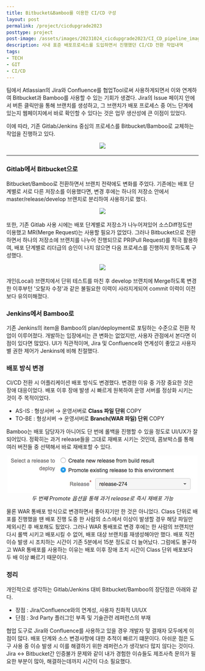```yaml
---
title: Bitbucket&Bamboo를 이용한 CI/CD 구성
layout: post
permalink: /project/cicdupgrade2023
posttype: project
post-image: /assets/images/20231024_cicdupgrade2023/CI_CD_pipeline_image_front.png
description: 사내 표준 배포프로세스를 도입하면서 진행했던 CI/CD 전환 작업내역
tags:
- TECH
- GIT
- CI/CD
---
```


팀에서 Atlassian의 Jira와 Confluence를 협업Tool로써 사용하게되면서 이와 연계하여 Bitbucket과 Bamboo를 사용할 수 있는 기회가 생겼다. Jira의 Issue 페이지 안에서 버튼 클릭만을 통해 브랜치를 생성하고, 그 브랜치가 배포 프로세스 중 어느 단계에 있는지 웹페이지에서 바로 확인할 수 있다는 것은 업무 생산성에 큰 이점이 있었다.

이에 따라, 기존 Gitlab/Jenkins 중심의 프로세스를 Bitbucket/Bamboo로 교체하는 작업을 진행하고 있다.
<p align="center">
  <img src="/assets/images/20231024_cicdupgrade2023/CI_CD_pipeline_image.png">
</p>

---

### Gitlab에서 Bitbucket으로
Bitbucket/Bamboo로 전환하면서 브랜치 전략에도 변화를 주었다. 기존에는 배포 단계별로 서로 다른 저장소를 이용했다면, 변경 후에는 하나의 저장소 안에서 master/release/develop 브랜치로 분리하여 사용하기로 했다.
<p align="center">
  <img src="/assets/images/20231024_cicdupgrade2023/bitbucket_changes.png">
</p>
또한, 기존 Gitlab 사용 시에는 배포 단계별로 저장소가 나누어져있어 소스Diff정도만 이용했고 MR(Merge Request)는 사용할 필요가 없었다. 그러나 Bitbucket으로 전환하면서 하나의 저장소에 브랜치를 나누어 진행되므로 PR(Pull Request)를 적극 활용하여, 배포 단계별로 리더급의 승인이 나지 않으면 다음 프로세스를 진행하지 못하도록 구성했다.
<p align="center">
  <img src="/assets/images/20231024_cicdupgrade2023/CI_CD_pipeline.png">
</p>

개인(Local) 브랜치에서 단위 테스트를 마친 후 develop 브랜치에 Merge하도록 변경한 이후부턴 '오탈자 수정'과 같은 불필요한 이력이 사라지게되어 commit 이력이 이전보다 유의미해졌다.

### Jenkins에서 Bamboo로
기존 Jenkins의 item을 Bamboo의 plan/deployment로 포팅하는 수준으로 전환 작업이 이루어졌다. 개발하는 입장에서는 큰 변화는 없었지만, 사용자 관점에서 본다면 이점이 있다면 많았다. UI가 직관적이며, Jira 및 Confluence와 연계성이 좋았고 사용자별 권한 제어가 Jenkins에 비해 친절했다.

### 배포 방식 변경
CI/CD 전환 시 어플리케이션 배포 방식도 변경했다. 변경한 이유 중 가장 중요한 것은 장애 대응이었다. 배포 이후 장애 발생 시 빠르게 원복하여 운영 서버를 정상화 시키는 것이 주 목적이었다.

* AS-IS : 형상서버 → 운영서버로 **Class 파일 단위** COPY
* TO-BE : 형상서버 → 운영서버로 **Branch(WAR 파일) 단위** COPY

Bamboo는 배포 담당자가 아니어도 단 번에 롤백을 진행할 수 있을 정도로 UI/UX가 잘 되어있다. 정확히는 과거 release들을 그대로  재배포 시키는 것인데, 콤보박스를 통해 여러 버전들 중 선택해서 바로 재배포할 수 있다.
<p align="center">
  <img src="/assets/images/20231024_cicdupgrade2023/bamboo_deployment_options.jpg" />
  <em>두 번째 Promote 옵션을 통해 과거 release로 즉시 재배포 가능 </em>
</p>

물론 WAR 통배포 방식으로 변경하면서 좋아지기만 한 것은 아니었다. Class 단위로 배포를 진행했을 땐 배포 진행 도중 한 사람의 소스에서 이상이 발생할 경우 해당 파일만 제외시킨 후 배포해도 됬었다. 그러나 WAR 통배포로 변경 후에는 한 사람의 브랜치만 다시 롤백 시키고 배포시킬 수 없어, 배포 대상 브랜치를 재생성해야만 했다. 배포 직전 이슈 발생 시 조치하는 시간이 기존 5분에서 15분 정도로 더 늘어났다. 그럼에도 불구하고 WAR 통배포를 사용하는 이유는 배포 이후 장애 조치 시간이 Class 단위 배포보다 두 배 이상 빠르기 때문이다.

### 정리
개인적으로 생각하는 Gitlab/Jenkins 대비 Bitbucket/Bamboo의 장단점은 아래와 같다.

* 장점 : Jira/Confluence와의 연계성, 사용자 친화적 UI/UX
* 단점 : 3rd Party 플러그인 부족 및 기술관련 레퍼런스의 부재

협업 도구로 Jira와 Confluence를 사용하고 있을 경우 개발자 및 결재자 모두에게 이점이 많다. 배포 단계와 소스 변경사항에 대한 추적이 빠르기 떄문이다. 아쉬운 점은 도구 사용 중 이슈 발생 시 이를 해결하기 위한 레퍼런스가 생각보다 많지 않다는 것이다. Jira ↔ Bitbucket간 인증불가 문제와 같이 내가 경험한 이슈들도 제조사측 문의가 필요한 부분이 많아, 해결하는데까지 시간이 다소 필요했다.